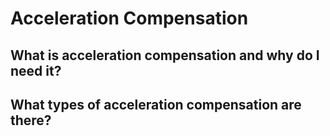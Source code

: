 # Acceleration Compensation  

## What is acceleration compensation and why do I need it?  

## What types of acceleration compensation are there?  